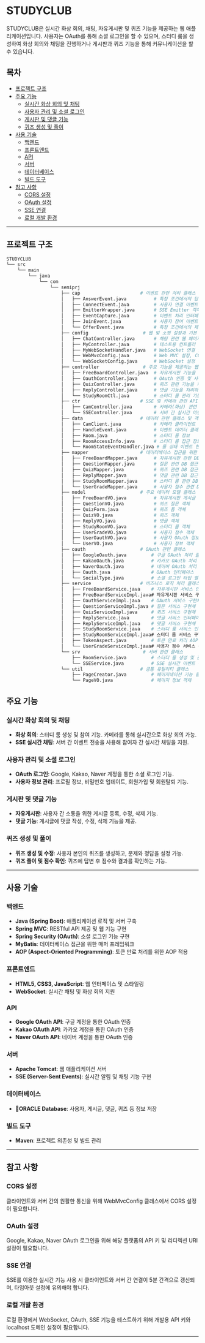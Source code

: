 # STUDYCLUB

STUDYCLUB은 실시간 화상 회의, 채팅, 자유게시판 및 퀴즈 기능을 제공하는 웹 애플리케이션입니다. 사용자는 OAuth를 통해 소셜 로그인을 할 수 있으며, 스터디 룸을 생성하여 화상 회의와 채팅을 진행하거나 게시판과 퀴즈 기능을 통해 커뮤니케이션을 할 수 있습니다.

## 목차
- [프로젝트 구조](#프로젝트-구조)
- [주요 기능](#주요-기능)
  - [실시간 화상 회의 및 채팅](#실시간-화상-회의-및-채팅)
  - [사용자 관리 및 소셜 로그인](#사용자-관리-및-소셜-로그인)
  - [게시판 및 댓글 기능](#게시판-및-댓글-기능)
  - [퀴즈 생성 및 풀이](#퀴즈-생성-및-풀이)
- [사용 기술](#사용-기술)
  - [백엔드](#백엔드)
  - [프론트엔드](#프론트엔드)
  - [API](#api)
  - [서버](#서버)
  - [데이터베이스](#데이터베이스)
  - [빌드 도구](#빌드-도구)
- [참고 사항](#참고-사항)
  - [CORS 설정](#cors-설정)
  - [OAuth 설정](#oauth-설정)
  - [SSE 연결](#sse-연결)
  - [로컬 개발 환경](#로컬-개발-환경)

---
## 프로젝트 구조

```bash
STUDYCLUB
└── src
    └── main
        └── java
            └── com
                └── semiprj
                    ├── cap                      # 이벤트 관련 처리 클래스 모음
                    │   ├── AnswerEvent.java          # 특정 조건에서의 답변 이벤트를 처리
                    │   ├── ConnectEvent.java         # 사용자 연결 이벤트를 처리
                    │   ├── EmitterWrapper.java       # SSE Emitter 객체를 감싸는 래퍼 클래스
                    │   ├── EventCapture.java         # 이벤트 처리 인터페이스 정의
                    │   ├── JoinEvent.java            # 사용자 참여 이벤트를 처리
                    │   └── OfferEvent.java           # 특정 조건에서의 제안 이벤트를 처리
                    ├── config                    # 웹 및 소켓 설정과 기본 컨트롤러
                    │   ├── ChatController.java       # 채팅 관련 웹 페이지 연결을 위한 컨트롤러
                    │   ├── MyController.java         # 테스트용 컨트롤러
                    │   ├── MyWebSocketHandler.java   # WebSocket 연결 및 메시지 처리를 위한 핸들러
                    │   ├── WebMvcConfig.java         # Web MVC 설정, CORS 설정 포함
                    │   └── WebSocketConfig.java      # WebSocket 설정
                    ├── controller                # 주요 기능을 제공하는 웹 컨트롤러
                    │   ├── FreeBoardController.java  # 자유게시판 기능을 처리하는 컨트롤러
                    │   ├── OauthController.java      # OAuth 인증 및 사용자 관리 처리
                    │   ├── QuizController.java       # 퀴즈 관련 기능을 처리하는 컨트롤러
                    │   ├── ReplyController.java      # 댓글 기능을 처리하는 컨트롤러
                    │   └── StudyRoomCtl.java         # 스터디 룸 관리 기능을 처리하는 컨트롤러
                    ├── ctr                      # SSE 및 카메라 관련 API 제공 컨트롤러
                    │   ├── CamController.java        # 카메라(화상) 관련 기능 제공
                    │   └── SSEController.java        # 서버 간 실시간 이벤트 기능 제공
                    ├── data                     # 데이터 관련 클래스 및 객체 정의
                    │   ├── CamClient.java            # 카메라 클라이언트 정보
                    │   ├── HandleEvent.java          # 이벤트 데이터 클래스
                    │   ├── Room.java                 # 스터디 룸 정보
                    │   ├── RoomAccessInfo.java       # 스터디 룸 접근 정보
                    │   └── RoomStateEventHandler.java # 룸 상태 이벤트 핸들러
                    ├── mapper                   # 데이터베이스 접근을 위한 매퍼 인터페이스
                    │   ├── FreeBoardMapper.java      # 자유게시판 관련 DB 접근 인터페이스
                    │   ├── QuestionMapper.java       # 질문 관련 DB 접근 인터페이스
                    │   ├── QuizMapper.java           # 퀴즈 관련 DB 접근 인터페이스
                    │   ├── ReplyMapper.java          # 댓글 관련 DB 접근 인터페이스
                    │   ├── StudyRoomMapper.java      # 스터디 룸 관련 DB 접근 인터페이스
                    │   └── UserGradeMapper.java      # 사용자 점수 관련 DB 접근 인터페이스
                    ├── model                    # 주요 데이터 모델 클래스
                    │   ├── FreeBoardVO.java          # 자유게시판 게시글 객체
                    │   ├── QuestionVO.java           # 퀴즈 질문 객체
                    │   ├── QuizForm.java             # 퀴즈 폼 객체
                    │   ├── QuizVO.java               # 퀴즈 객체
                    │   ├── ReplyVO.java              # 댓글 객체
                    │   ├── StudyRoomVO.java          # 스터디 룸 객체
                    │   ├── UserGradeVO.java          # 사용자 점수 객체
                    │   ├── UserOauthVO.java          # 사용자 OAuth 정보 객체
                    │   └── UserVO.java               # 사용자 정보 객체
                    ├── oauth                    # OAuth 관련 클래스
                    │   ├── GoogleOauth.java         # 구글 OAuth 처리 클래스
                    │   ├── KakaoOauth.java          # 카카오 OAuth 처리 클래스
                    │   ├── NaverOauth.java          # 네이버 OAuth 처리 클래스
                    │   ├── Oauth.java               # OAuth 인터페이스
                    │   └── SocialType.java          # 소셜 로그인 타입 열거형
                    ├── service                  # 비즈니스 로직 처리 클래스 모음
                    │   ├── FreeBoardService.java    # 자유게시판 서비스 인터페이스
                    │   ├── FreeBoardServiceImpl.java# 자유게시판 서비스 구현체
                    │   ├── OauthServiceImpl.java    # OAuth 서비스 구현체
                    │   ├── QuestionServiceImpl.java # 질문 서비스 구현체
                    │   ├── QuizServiceImpl.java     # 퀴즈 서비스 구현체
                    │   ├── ReplyService.java        # 댓글 서비스 인터페이스
                    │   ├── ReplyServiceImpl.java    # 댓글 서비스 구현체
                    │   ├── StudyRoomService.java    # 스터디 룸 서비스 인터페이스
                    │   ├── StudyRoomServiceImpl.java# 스터디 룸 서비스 구현체
                    │   ├── TokenAspect.java         # 토큰 만료 처리 AOP 클래스
                    │   └── UserGradeServiceImpl.java# 사용자 점수 서비스 구현체
                    └── srv                       # 서버 관련 클래스
                        ├── RoomService.java         # 스터디 룸 생성 및 관리 서비스
                        └── SSEService.java          # SSE 실시간 이벤트 관리 서비스
                    └── util                     # 공통 유틸리티 클래스
                        ├── PageCreator.java         # 페이지네이션 기능 클래스
                        └── PageVO.java              # 페이지 정보 객체

```

## 주요 기능

### 실시간 화상 회의 및 채팅

- **화상 회의**: 스터디 룸 생성 및 참여 기능. 카메라를 통해 실시간으로 화상 회의 가능.
- **SSE 실시간 채팅**: 서버 간 이벤트 전송을 사용해 참여자 간 실시간 채팅을 지원.

### 사용자 관리 및 소셜 로그인

- **OAuth 로그인**: Google, Kakao, Naver 계정을 통한 소셜 로그인 기능.
- **사용자 정보 관리**: 프로필 정보, 비밀번호 업데이트, 회원가입 및 회원탈퇴 기능.

### 게시판 및 댓글 기능

- **자유게시판**: 사용자 간 소통을 위한 게시글 등록, 수정, 삭제 기능.
- **댓글 기능**: 게시글에 댓글 작성, 수정, 삭제 기능을 제공.

### 퀴즈 생성 및 풀이

- **퀴즈 생성 및 수정**: 사용자 본인의 퀴즈를 생성하고, 문제와 정답을 설정 가능.
- **퀴즈 풀이 및 점수 확인**: 퀴즈에 답변 후 점수와 결과를 확인하는 기능.
---

## 사용 기술

### 백엔드

- **Java (Spring Boot)**: 애플리케이션 로직 및 서버 구축
- **Spring MVC**: RESTful API 제공 및 웹 기능 구현
- **Spring Security (OAuth)**: 소셜 로그인 기능 구현
- **MyBatis**: 데이터베이스 접근을 위한 매퍼 프레임워크
- **AOP (Aspect-Oriented Programming)**: 토큰 만료 처리를 위한 AOP 적용

### 프론트엔드

- **HTML5, CSS3, JavaScript**: 웹 인터페이스 및 스타일링
- **WebSocket**: 실시간 채팅 및 화상 회의 지원

### API

- **Google OAuth API**: 구글 계정을 통한 OAuth 인증
- **Kakao OAuth API**: 카카오 계정을 통한 OAuth 인증
- **Naver OAuth API**: 네이버 계정을 통한 OAuth 인증

### 서버

- **Apache Tomcat**: 웹 애플리케이션 서버
- **SSE (Server-Sent Events)**: 실시간 알림 및 채팅 기능 구현

### 데이터베이스

- **ORACLE Database**: 사용자, 게시글, 댓글, 퀴즈 등 정보 저장

### 빌드 도구

- **Maven**: 프로젝트 의존성 및 빌드 관리

---

## 참고 사항

### CORS 설정

클라이언트와 서버 간의 원활한 통신을 위해 WebMvcConfig 클래스에서 CORS 설정이 필요합니다.

### OAuth 설정

Google, Kakao, Naver OAuth 로그인을 위해 해당 플랫폼의 API 키 및 리디렉션 URI 설정이 필요합니다.

### SSE 연결

SSE를 이용한 실시간 기능 사용 시 클라이언트와 서버 간 연결이 5분 간격으로 갱신되며, 타임아웃 설정에 유의해야 합니다.

### 로컬 개발 환경

로컬 환경에서 WebSocket, OAuth, SSE 기능을 테스트하기 위해 개발용 API 키와 localhost 도메인 설정이 필요합니다.

---
